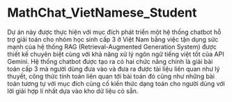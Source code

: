 # MathChat_VietNamese_Student

Dự án này được thực hiện với mục đích phát triển một hệ thống chatbot hỗ trợ giải toán cho nhóm học sinh cấp 3 ở Việt Nam bằng việc tận dụng sức mạnh của hệ thống RAG (Retrieval-Augmented Generation System) được thiết kế chuyên biệt cùng với khả năng xử lý ngôn ngữ tiếng việt tốt của API Gemini. Hệ thống chatbot được tạo ra có hai chức năng chính là giải bài toán cấp 3 mà người dùng đưa vào và đưa ra được tài liệu liên quan như lý thuyết, công thức tính toán liên quan tới bài toán đó cũng như những bài toán tương tự với mục đích củng cố kiến thức dạng toán cho người dùng với lời giải hợp lí nhất dựa vào kho dữ liệu có sẵn.
